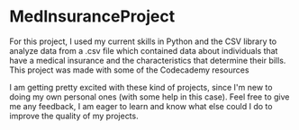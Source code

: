 # MedInsuranceProject
For this project, I used my current skills in Python and the CSV library to analyze data from a .csv file which contained data about individuals that have a medical insurance and the characteristics that determine their bills. This project was made with some of the Codecademy resources 

I am getting pretty excited with these kind of projects, since I'm new to doing my own personal ones (with some help in this case). Feel free to give me any feedback, I am eager to learn and know what else could I do to improve the quality of my projects.

